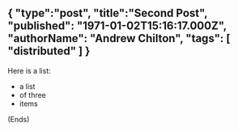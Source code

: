 {
  "type":"post",
  "title":"Second Post",
  "published": "1971-01-02T15:16:17.000Z",
  "authorName": "Andrew Chilton",
  "tags": [ "distributed" ]
}
---
Here is a list:

* a list
* of three
* items

(Ends)

